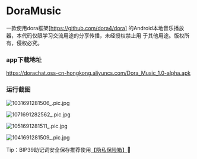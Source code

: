 # DoraMusic
一款使用dora框架[https://github.com/dora4/dora] 的Android本地音乐播放器，本代码仅限学习交流用途的分享传播，未经授权禁止用
于其他用途。版权所有，侵权必究。

### app下载地址
https://dorachat.oss-cn-hongkong.aliyuncs.com/Dora_Music_1.0-alpha.apk

### 运行截图
![1031691281506_.pic.jpg](https://p6-juejin.byteimg.com/tos-cn-i-k3u1fbpfcp/375d2e19ebbc4867ad5bd129b6e85e5e~tplv-k3u1fbpfcp-watermark.image?)

![1071691282562_.pic.jpg](https://p3-juejin.byteimg.com/tos-cn-i-k3u1fbpfcp/8807c91e66f4458bb20678f7bf5a30c5~tplv-k3u1fbpfcp-watermark.image?)

![1051691281511_.pic.jpg](https://p9-juejin.byteimg.com/tos-cn-i-k3u1fbpfcp/5083669b824648bdbf8945e2a9b9ad5f~tplv-k3u1fbpfcp-watermark.image?)

![1041691281509_.pic.jpg](https://p6-juejin.byteimg.com/tos-cn-i-k3u1fbpfcp/90a29d9bd41948738f2e235430bc25cd~tplv-k3u1fbpfcp-watermark.image?)


Tip：BIP39助记词安全保存推荐使用[【隐私保险箱】](https://dorachat.oss-cn-hongkong.aliyuncs.com/Dora_Box_1.11.apk)🎉
